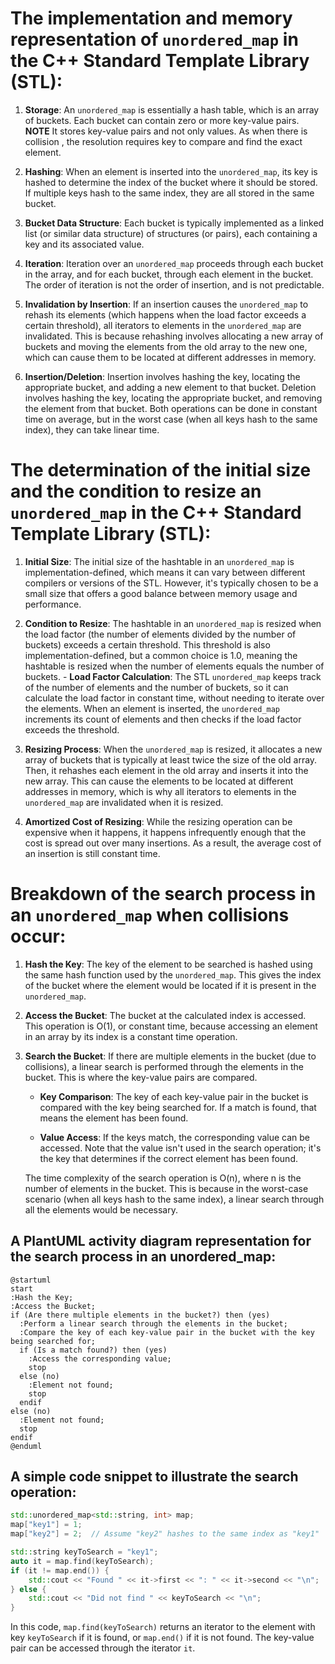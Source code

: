 # The implementation and memory representation of `unordered_map` in the C++ Standard Template Library (STL):

1. **Storage**: An `unordered_map` is essentially a hash table, which is an array of buckets.
   Each bucket can contain zero or more key-value pairs.
   **NOTE** It stores key-value pairs and not only values. As when there is collision , the resolution requires key to compare and find the exact element.

2. **Hashing**: When an element is inserted into the `unordered_map`, its key is hashed to determine the index of the bucket where it should be stored.
   If multiple keys hash to the same index, they are all stored in the same bucket.

3. **Bucket Data Structure**: Each bucket is typically implemented as a linked list (or similar data structure) of structures (or pairs), each containing a key and its associated value.

4. **Iteration**: Iteration over an `unordered_map` proceeds through each bucket in the array, and for each bucket, through each element in the bucket.
   The order of iteration is not the order of insertion, and is not predictable.

5. **Invalidation by Insertion**: If an insertion causes the `unordered_map` to rehash its elements (which happens when the load factor exceeds a certain threshold), all iterators to elements in the `unordered_map` are invalidated.
   This is because rehashing involves allocating a new array of buckets and moving the elements from the old array to the new one, which can cause them to be located at different addresses in memory.

6. **Insertion/Deletion**: Insertion involves hashing the key, locating the appropriate bucket, and adding a new element to that bucket.
   Deletion involves hashing the key, locating the appropriate bucket, and removing the element from that bucket.
   Both operations can be done in constant time on average, but in the worst case (when all keys hash to the same index), they can take linear time.

# The determination of the initial size and the condition to resize an `unordered_map` in the C++ Standard Template Library (STL):

1. **Initial Size**: The initial size of the hashtable in an `unordered_map` is implementation-defined, which means it can vary between different compilers or versions of the STL.
   However, it's typically chosen to be a small size that offers a good balance between memory usage and performance.

2. **Condition to Resize**: The hashtable in an `unordered_map` is resized when the load factor (the number of elements divided by the number of buckets) exceeds a certain threshold.
   This threshold is also implementation-defined, but a common choice is 1.0, meaning the hashtable is resized when the number of elements equals the number of buckets.
       - **Load Factor Calculation**: The STL `unordered_map` keeps track of the number of elements and the number of buckets, so it can calculate the load factor in constant time, without needing to iterate over the elements.
         When an element is inserted, the `unordered_map` increments its count of elements and then checks if the load factor exceeds the threshold.

3. **Resizing Process**: When the `unordered_map` is resized, it allocates a new array of buckets that is typically at least twice the size of the old array.
   Then, it rehashes each element in the old array and inserts it into the new array.
   This can cause the elements to be located at different addresses in memory, which is why all iterators to elements in the `unordered_map` are invalidated when it is resized.

4. **Amortized Cost of Resizing**: While the resizing operation can be expensive when it happens, it happens infrequently enough that the cost is spread out over many insertions. As a result, the average cost of an insertion is still constant time.

# Breakdown of the search process in an `unordered_map` when collisions occur:

1. **Hash the Key**: The key of the element to be searched is hashed using the same hash function used by the `unordered_map`.
   This gives the index of the bucket where the element would be located if it is present in the `unordered_map`.

2. **Access the Bucket**: The bucket at the calculated index is accessed.
   This operation is O(1), or constant time, because accessing an element in an array by its index is a constant time operation.

3. **Search the Bucket**: If there are multiple elements in the bucket (due to collisions), a linear search is performed through the elements in the bucket.
   This is where the key-value pairs are compared.

    - **Key Comparison**: The key of each key-value pair in the bucket is compared with the key being searched for.
      If a match is found, that means the element has been found.

    - **Value Access**: If the keys match, the corresponding value can be accessed.
      Note that the value isn't used in the search operation; it's the key that determines if the correct element has been found.

    The time complexity of the search operation is O(n), where n is the number of elements in the bucket.
    This is because in the worst-case scenario (when all keys hash to the same index), a linear search through all the elements would be necessary.

## A PlantUML activity diagram representation for the search process in an unordered_map:
```plantuml
@startuml
start
:Hash the Key;
:Access the Bucket;
if (Are there multiple elements in the bucket?) then (yes)
  :Perform a linear search through the elements in the bucket;
  :Compare the key of each key-value pair in the bucket with the key being searched for;
  if (Is a match found?) then (yes)
    :Access the corresponding value;
    stop
  else (no)
    :Element not found;
    stop
  endif
else (no)
  :Element not found;
  stop
endif
@enduml
```

## A simple code snippet to illustrate the search operation:

```cpp
std::unordered_map<std::string, int> map;
map["key1"] = 1;
map["key2"] = 2;  // Assume "key2" hashes to the same index as "key1"

std::string keyToSearch = "key1";
auto it = map.find(keyToSearch);
if (it != map.end()) {
    std::cout << "Found " << it->first << ": " << it->second << "\n";
} else {
    std::cout << "Did not find " << keyToSearch << "\n";
}
```

In this code, `map.find(keyToSearch)` returns an iterator to the element with key `keyToSearch` if it is found, or `map.end()` if it is not found.
The key-value pair can be accessed through the iterator `it`.

